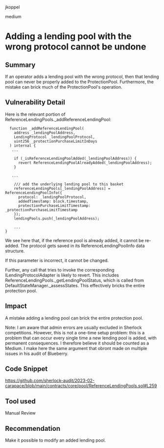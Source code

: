jkoppel

medium

# Adding a lending pool with the wrong protocol cannot be undone

## Summary

If an operator adds a lending pool with the wrong protocol, then that lending pool can never be properly added to the ProtectionPool. Furthermore, the mistake can brick much of the ProtectionPool's operation.

## Vulnerability Detail

Here is the relevant portion of ReferenceLendingPools._addReferenceLendingPool:

```solidity
  function _addReferenceLendingPool(
    address _lendingPoolAddress,
    LendingProtocol _lendingPoolProtocol,
    uint256 _protectionPurchaseLimitInDays
  ) internal {
   ...

    if (_isReferenceLendingPoolAdded(_lendingPoolAddress)) {
      revert ReferenceLendingPoolAlreadyAdded(_lendingPoolAddress);
    }
   
   ...

    /// add the underlying lending pool to this basket
    referenceLendingPools[_lendingPoolAddress] = ReferenceLendingPoolInfo({
      protocol: _lendingPoolProtocol,
      addedTimestamp: block.timestamp,
      protectionPurchaseLimitTimestamp: _protectionPurchaseLimitTimestamp
    });
    lendingPools.push(_lendingPoolAddress);

    ...
}
```

We see here that, if the reference pool is already added, it cannot be re-added. The protocol gets saved in its ReferenceLendingPoolInfo data structure.

If this parameter is incorrect, it cannot be changed.

Further, any call that tries to invoke the corresponding ILendingProtocolAdapter is likely to revert. This includes ReferenceLendingPools._getLendingPoolStatus, which is called from DefaultStateManager._assessStates. This effectively bricks the entire protection pool.

## Impact

A mistake adding a lending pool can brick the entire protection pool.

Note: I am aware that admin errors are usually excluded in Sherlock competitions. However, this is not a one-time setup problem: this is a problem that can occur every single time a new lending pool is added, with permanent consequences. I therefore believe it should be counted as a Medium. I make here the same argument that obront made on multiple issues in his audit of Blueberry.

## Code Snippet

https://github.com/sherlock-audit/2023-02-carapace/blob/main/contracts/core/pool/ReferenceLendingPools.sol#L259

## Tool used

Manual Review

## Recommendation

Make it possible to modify an added lending pool.